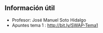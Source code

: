 ## Información útil

- Profesor: José Manuel Soto Hidalgo
- Apuntes tema 1 : http://bit.ly/SWAP-Tema1

